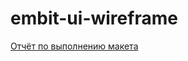 # embit-ui-wireframe

[Отчёт по выполнению макета](https://github.com/balrundev/embit-ui-wireframe/blob/main/embit%20wireframe.pdf)
